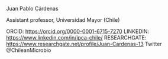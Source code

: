 Juan Pablo Cárdenas

Assistant professor, Universidad Mayor (Chile)

ORCID: https://orcid.org/0000-0001-6715-7270
LINKEDIN: https://www.linkedin.com/in/jpca-chile/
RESEARCHGATE: https://www.researchgate.net/profile/Juan-Cardenas-13
Twitter @ChileanMicrobio
